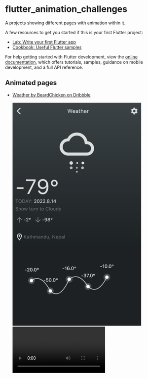 # flutter_animation_challenges

A projects showing different pages with animation within it.

A few resources to get you started if this is your first Flutter project:

- [Lab: Write your first Flutter app](https://docs.flutter.dev/get-started/codelab)
- [Cookbook: Useful Flutter samples](https://docs.flutter.dev/cookbook)

For help getting started with Flutter development, view the
[online documentation](https://docs.flutter.dev/), which offers tutorials,
samples, guidance on mobile development, and a full API reference.

## Animated pages
- [Weather by BeardChicken on Dribbble](https://dribbble.com/shots/1362152-Weather)

  ![Image](screenshots/weather/weather.png) 
  <video src = 'screenshots/weather/weather.mov'></video>